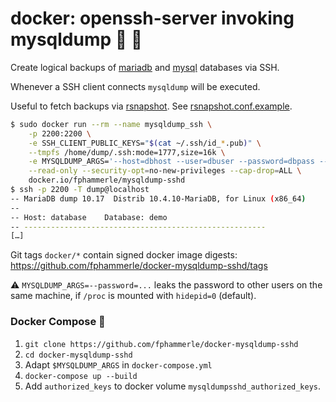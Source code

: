 # docker: openssh-server invoking mysqldump 💾 🐳

Create logical backups of [mariadb](https://mariadb.com/kb/en/backup-and-restore-overview/) and [mysql](https://dev.mysql.com/doc/refman/5.7/en/backup-types.html) databases via SSH.

Whenever a SSH client connects `mysqldump` will be executed.

Useful to fetch backups via [rsnapshot](https://rsnapshot.org/).
See [rsnapshot.conf.example](rsnapshot.conf.example).

```sh
$ sudo docker run --rm --name mysqldump_ssh \
    -p 2200:2200 \
    -e SSH_CLIENT_PUBLIC_KEYS="$(cat ~/.ssh/id_*.pub)" \
    --tmpfs /home/dump/.ssh:mode=1777,size=16k \
    -e MYSQLDUMP_ARGS='--host=dbhost --user=dbuser --password=dbpass --all-databases' \
    --read-only --security-opt=no-new-privileges --cap-drop=ALL \
    docker.io/fphammerle/mysqldump-sshd
$ ssh -p 2200 -T dump@localhost
-- MariaDB dump 10.17  Distrib 10.4.10-MariaDB, for Linux (x86_64)
--
-- Host: database    Database: demo
-- ------------------------------------------------------
[…]
```

Git tags `docker/*` contain signed docker image digests:
https://github.com/fphammerle/docker-mysqldump-sshd/tags

⚠️  `MYSQLDUMP_ARGS=--password=...` leaks the password to other users on the same machine,
if `/proc` is mounted with `hidepid=0` (default).

### Docker Compose 🐙

1. `git clone https://github.com/fphammerle/docker-mysqldump-sshd`
2. `cd docker-mysqldump-sshd`
3. Adapt `$MYSQLDUMP_ARGS` in `docker-compose.yml`
4. `docker-compose up --build`
5. Add `authorized_keys` to docker volume `mysqldumpsshd_authorized_keys`.
